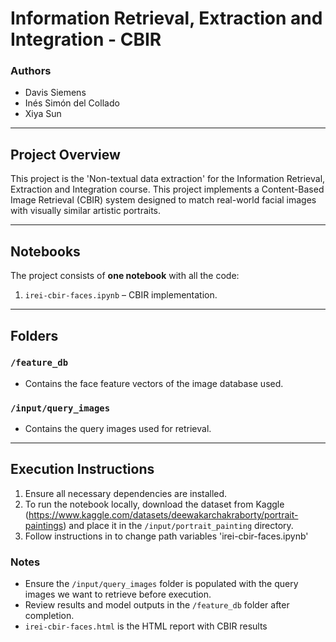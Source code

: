 # Information Retrieval, Extraction and Integration - CBIR

### Authors 
- Davis Siemens
- Inés Simón del Collado
- Xiya Sun

---

## Project Overview
This project is the 'Non-textual data extraction' for the Information Retrieval, Extraction and Integration course. This project implements a Content-Based Image Retrieval (CBIR) system designed to match real-world facial images with visually similar artistic portraits. 

---

## Notebooks
The project consists of **one notebook** with all the code:
1. `irei-cbir-faces.ipynb` – CBIR implementation.

---

## Folders

### `/feature_db`
- Contains the face feature vectors of the image database used.

### `/input/query_images`
- Contains the query images used for retrieval.

---

## Execution Instructions
1. Ensure all necessary dependencies are installed.
2. To run the notebook locally, download the dataset from Kaggle (https://www.kaggle.com/datasets/deewakarchakraborty/portrait-paintings) and place it in the `/input/portrait_painting` directory.
3. Follow instructions in to change path variables 'irei-cbir-faces.ipynb'

### Notes
- Ensure the `/input/query_images` folder is populated with the query images we want to retrieve before execution.
- Review results and model outputs in the `/feature_db` folder after completion.
- `irei-cbir-faces.html` is the HTML report with CBIR results
